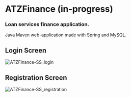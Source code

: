 # ATZFinance (in-progress)
### Loan services finance application. 

Java Maven web-application made with Spring and MySQL.


## Login Screen
![ATZFinance-SS_login](https://user-images.githubusercontent.com/98433413/177215257-7f643739-4180-4d95-8faa-6d31cace2d2b.png)

## Registration Screen
![ATZFinance-SS_registration](https://user-images.githubusercontent.com/98433413/177121186-258cb930-8a21-4521-87a8-1c52ff0633d8.png)

